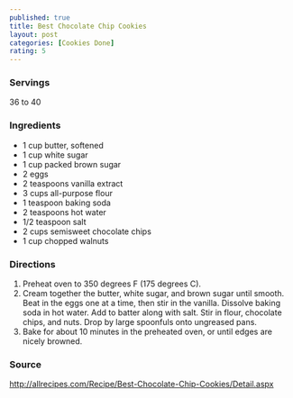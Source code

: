```yaml
---
published: true
title: Best Chocolate Chip Cookies
layout: post
categories: [Cookies Done]
rating: 5
---
```

### Servings
36 to 40

### Ingredients
- 1 cup butter, softened
-  1 cup white sugar
-  1 cup packed brown sugar
-  2 eggs
-  2 teaspoons vanilla extract
-  3 cups all-purpose flour
-  1 teaspoon baking soda
-  2 teaspoons hot water
-  1/2 teaspoon salt
-  2 cups semisweet chocolate chips
-  1 cup chopped walnuts

### Directions
1. Preheat oven to 350 degrees F (175 degrees C).
2. Cream together the butter, white sugar, and brown sugar until smooth. Beat in the eggs one at a time, then stir in the vanilla. Dissolve baking soda in hot water. Add to batter along with salt. Stir in flour, chocolate chips, and nuts. Drop by large spoonfuls onto ungreased pans.
3. Bake for about 10 minutes in the preheated oven, or until edges are nicely browned.

### Source
<a href="http://allrecipes.com/Recipe/Best-Chocolate-Chip-Cookies/Detail.aspx" target="new">http://allrecipes.com/Recipe/Best-Chocolate-Chip-Cookies/Detail.aspx</a>
